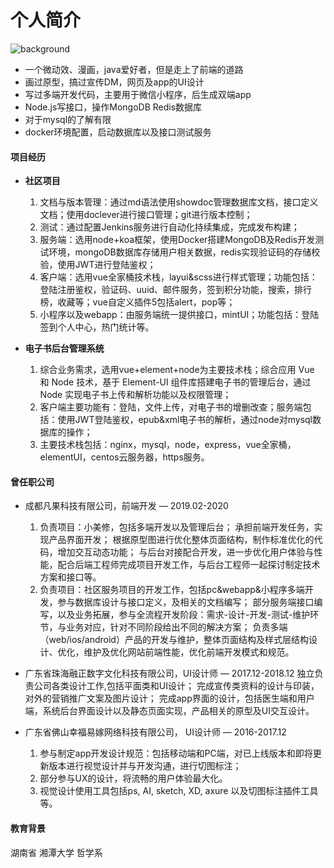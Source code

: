 # 个人简介
![background](/bg.jpg "background")

+ 一个微动效、漫画，java爱好者，但是走上了前端的道路 
+ 画过原型，搞过宣传DM，网页及app的UI设计 
+ 写过多端开发代码，主要用于微信小程序，后生成双端app
+ Node.js写接口，操作MongoDB Redis数据库
+ 对于mysql的了解有限
+ docker环境配置，启动数据库以及接口测试服务

#### 项目经历
+ **社区项目**
  1. 文档与版本管理：通过md语法使用showdoc管理数据库文档，接口定义文档；使用doclever进行接口管理；git进行版本控制；
  2. 测试：通过配置Jenkins服务进行自动化持续集成，完成发布构建；
  3. 服务端：选用node+koa框架，使用Docker搭建MongoDB及Redis开发测试环境，mongoDB数据库存储用户相关数据，redis实现验证码的存储校验，使用JWT进行登陆鉴权；
  4. 客户端：选用vue全家桶技术栈，layui&scss进行样式管理；功能包括：登陆注册鉴权，验证码、uuid、邮件服务，签到积分功能，搜索，排行榜，收藏等；vue自定义插件5包括alert，pop等；
  5. 小程序以及webapp：由服务端统一提供接口，mintUI；功能包括：登陆签到个人中心，热门统计等。

+ **电子书后台管理系统**
  1. 综合业务需求，选用vue+element+node为主要技术栈；综合应用 Vue 和 Node 技术，基于 Element-UI 组件库搭建电子书的管理后台，通过 Node 实现电子书上传和解析功能以及权限管理；
  2. 客户端主要功能有：登陆，文件上传，对电子书的增删改查；服务端包括：使用JWT登陆鉴权，epub&xml电子书的解析，通过node对mysql数据库的操作；
  3. 主要技术栈包括：nginx，mysql，node，express，vue全家桶，elementUI，centos云服务器，https服务。
  
#### 曾任职公司
* 成都凡果科技有限公司，前端开发 — 2019.02-2020
  1. 负责项目：小美修，包括多端开发以及管理后台；
    承担前端开发任务，实现产品界面开发；
    根据原型图进行优化整体页面结构，制作标准优化的代码，增加交互动态功能；
    与后台对接配合开发，进一步优化用户体验与性能，配合后端工程师完成项目开发工作，与后台工程师一起探讨制定技术方案和接口等。
  2. 负责项目：社区服务项目的开发工作，包括pc&webapp&小程序多端开发，参与数据库设计与接口定义，及相关的文档编写；
    部分服务端接口编写，以及业务拓展，参与全流程开发阶段：需求-设计-开发-测试-维护环节，与业务对应，针对不同阶段给出不同的解决方案；
    负责多端（web/ios/android）产品的开发与维护，整体页面结构及样式层结构设计、优化，维护及优化网站前端性能，优化前端开发模式和规范。

* 广东省珠海融正数字文化科技有限公司，UI设计师 — 2017.12-2018.12
  独立负责公司各类设计工作,包括平面类和UI设计；
  完成宣传类资料的设计与印装，对外的营销推广文案及图片设计；
  完成app界面的设计，包括医生端和用户端，系统后台界面设计以及静态页面实现，产品相关的原型及UI交互设计。

* 广东省佛山幸福易嫁网络科技有限公司， UI设计师 — 2016-2017.12
  1. 参与制定app开发设计规范：包括移动端和PC端，对已上线版本和即将更新版本进行视觉设计并与开发沟通，进行切图标注；
  2. 部分参与UX的设计，将流畅的用户体验最大化。
  3. 视觉设计使用工具包括ps, AI, sketch, XD, axure 以及切图标注插件工具等。

#### 教育背景
湖南省 湘潭大学 哲学系
